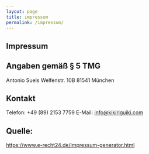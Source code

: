 ```yaml
---
layout: page
title: impressum
permalink: /impressum/
---
```


## Impressum
## Angaben gemäß § 5 TMG
Antonio Suels
Welfenstr. 10B
81541 München

## Kontakt
Telefon: +49 (89) 2153 7759
E-Mail: info@kikiriguiki.com

## Quelle:
https://www.e-recht24.de/impressum-generator.html

